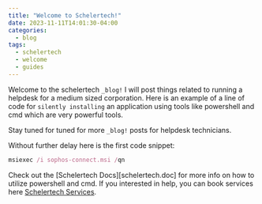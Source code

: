 ```yaml
---
title: "Welcome to Schelertech!"
date: 2023-11-11T14:01:30-04:00
categories:
  - blog
tags:
  - schelertech
  - welcome
  - guides
---
```


Welcome to the schelertech `_blog!` I will post things related to running a helpdesk for a medium sized corporation. Here is an example of a line of code for `silently installing` an application using tools like powershell and cmd which are very powerful tools.

Stay tuned for tuned for more `_blog!` posts for helpdesk technicians.

Without further delay here is the first code snippet:

```ruby
msiexec /i sophos-connect.msi /qn
```

Check out the [Schelertech Docs][schelertech.doc] for more info on how to utilize powershell and cmd. If you interested in help, you can book services here [Schelertech Services][schelertech-service].

[schelertech-docs]: https://schelertech.com
[schelertech-service]: https://schelertech.com/
